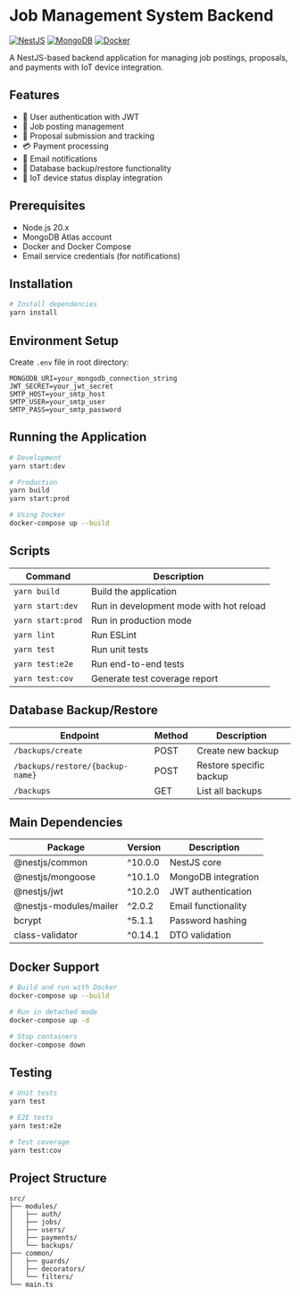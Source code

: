 # Job Management System Backend

[![NestJS](https://img.shields.io/badge/NestJS-10.0.0-red.svg)](https://nestjs.com/)
[![MongoDB](https://img.shields.io/badge/MongoDB-Atlas-green.svg)](https://www.mongodb.com/cloud/atlas)
[![Docker](https://img.shields.io/badge/Docker-Ready-blue.svg)](https://www.docker.com/)

A NestJS-based backend application for managing job postings, proposals, and payments with IoT device integration.

## Features

- 🔐 User authentication with JWT
- 💼 Job posting management
- 📝 Proposal submission and tracking
- 💳 Payment processing
- 📧 Email notifications
- 💾 Database backup/restore functionality
- 🔄 IoT device status display integration

## Prerequisites

- Node.js 20.x
- MongoDB Atlas account
- Docker and Docker Compose
- Email service credentials (for notifications)

## Installation

```bash
# Install dependencies
yarn install
```

## Environment Setup

Create `.env` file in root directory:
```env
MONGODB_URI=your_mongodb_connection_string
JWT_SECRET=your_jwt_secret
SMTP_HOST=your_smtp_host
SMTP_USER=your_smtp_user
SMTP_PASS=your_smtp_password
```

## Running the Application

```bash
# Development
yarn start:dev

# Production
yarn build
yarn start:prod

# Using Docker
docker-compose up --build
```

## Scripts

| Command | Description |
|---------|-------------|
| `yarn build` | Build the application |
| `yarn start:dev` | Run in development mode with hot reload |
| `yarn start:prod` | Run in production mode |
| `yarn lint` | Run ESLint |
| `yarn test` | Run unit tests |
| `yarn test:e2e` | Run end-to-end tests |
| `yarn test:cov` | Generate test coverage report |

## Database Backup/Restore

| Endpoint | Method | Description |
|----------|--------|-------------|
| `/backups/create` | POST | Create new backup |
| `/backups/restore/{backup-name}` | POST | Restore specific backup |
| `/backups` | GET | List all backups |

## Main Dependencies

| Package | Version | Description |
|---------|---------|-------------|
| @nestjs/common | ^10.0.0 | NestJS core |
| @nestjs/mongoose | ^10.1.0 | MongoDB integration |
| @nestjs/jwt | ^10.2.0 | JWT authentication |
| @nestjs-modules/mailer | ^2.0.2 | Email functionality |
| bcrypt | ^5.1.1 | Password hashing |
| class-validator | ^0.14.1 | DTO validation |

## Docker Support

```bash
# Build and run with Docker
docker-compose up --build

# Run in detached mode
docker-compose up -d

# Stop containers
docker-compose down
```

## Testing

```bash
# Unit tests
yarn test

# E2E tests
yarn test:e2e

# Test coverage
yarn test:cov
```

## Project Structure

```
src/
├── modules/
│   ├── auth/
│   ├── jobs/
│   ├── users/
│   ├── payments/
│   └── backups/
├── common/
│   ├── guards/
│   ├── decorators/
│   └── filters/
└── main.ts
```
